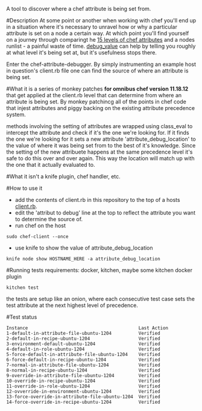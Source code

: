 A tool to discover where a chef attribute is being set from.

#Description
At some point or another when working with chef you'll end up in a situation
where it's necessary to unravel how or why a particular attribute is set on a
node a certain way. At which point you'll find yourself on a journey through
comparingt he [15 levels of chef
attributes](https://docs.chef.io/attributes.html#attribute-precedence) 
and a nodes runlist - a painful
waste of time.
[debug_value](http://jtimberman.housepub.org/blog/2014/09/02/chef-node-dot-debug-value/) can help by telling you roughly at what level 
it's being set at, but it's usefulness stops there.

Enter the chef-attribute-debugger. By simply instrumenting an example host in 
question's client.rb file one can find the source of where an attribute is
being set.

#What it is
a series of monkey patches __for omnibus chef version 11.18.12__ that get applied 
at the client.rb level that can  determine from where an attribute is being 
set. By monkey patchincg all of the points in chef code that injest attributes
 and piggy backing on the existing attribute precedence system.

 methods involving the setting of attributes are wrapped using class\_eval to
 intercept the attribute and check if it's the one we're looking for. If it
 finds the one we're looking for it sets a new attribute
 'attribute\_debug\_location' to the value of where it was being set from to
 the best of it's knowledge. Since the setting of the new attribuete happens
 at the same precedence level it's safe to do this over and over again. This
 way the location will match up with the one that it actually evaluated to.

#What it isn't
a knife plugin, chef handler, etc.

#How to use it
* add the contents of client.rb in this repository to the top of a hosts
[client.rb](https://raw.githubusercontent.com/jgedarovich/chef-attribute-debug/master/client.rb). 
* edit the 'attribut to debug' line at the top to reflect the attribute you 
want to determine the source of. 
* run chef on the host
```
sudo chef-client --once
```
* use knife to show the value of attribute\_debug\_location
```
knife node show HOSTNAME_HERE -a attribute_debug_location
```

#Running tests
requirements: docker, kitchen, maybe some kitchen docker plugin

```
kitchen test
```
the tests are setup like an onion, where each consecutive test case sets the
test attribute at the next highest level of precedence.

#Test status

```
Instance                                         Last Action
1-default-in-attribute-file-ubuntu-1204          Verified
2-default-in-recipe-ubuntu-1204                  Verified
3-environment-default-ubuntu-1204                Verified
4-default-in-role-ubuntu-1204                    Verified
5-force-default-in-attribute-file-ubuntu-1204    Verified
6-force-default-in-recipe-ubuntu-1204            Verified
7-normal-in-attribute-file-ubuntu-1204           Verified
8-normal-in-recipe-ubuntu-1204                   Verified
9-override-in-attribute-file-ubuntu-1204         Verified
10-override-in-recipe-ubuntu-1204                Verified
11-override-in-role-ubuntu-1204                  Verified
12-ovverride-in-environment-ubuntu-1204          Verified
13-force-override-in-attribute-file-ubuntu-1204  Verified
14-force-override-in-recipe-ubuntu-1204          Verified

```
